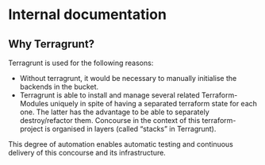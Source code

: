 # Internal documentation

## Why Terragrunt?

Terragrunt is used for the following reasons:

* Without terragrunt, it would be necessary to manually initialise the backends in the bucket.
* Terragrunt is able to install and manage several related Terraform-Modules uniquely in spite of having a separated terraform state for each one. The latter has the advantage to be able to separately destroy/refactor them. Concourse in the context of this terraform-project is organised in layers (called “stacks” in Terragrunt).

This degree of automation enables automatic testing and continuous delivery of this concourse and its infrastructure.